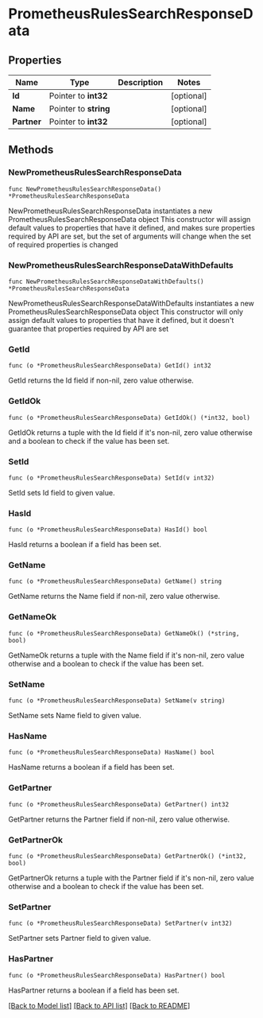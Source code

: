 # PrometheusRulesSearchResponseData

## Properties

Name | Type | Description | Notes
------------ | ------------- | ------------- | -------------
**Id** | Pointer to **int32** |  | [optional] 
**Name** | Pointer to **string** |  | [optional] 
**Partner** | Pointer to **int32** |  | [optional] 

## Methods

### NewPrometheusRulesSearchResponseData

`func NewPrometheusRulesSearchResponseData() *PrometheusRulesSearchResponseData`

NewPrometheusRulesSearchResponseData instantiates a new PrometheusRulesSearchResponseData object
This constructor will assign default values to properties that have it defined,
and makes sure properties required by API are set, but the set of arguments
will change when the set of required properties is changed

### NewPrometheusRulesSearchResponseDataWithDefaults

`func NewPrometheusRulesSearchResponseDataWithDefaults() *PrometheusRulesSearchResponseData`

NewPrometheusRulesSearchResponseDataWithDefaults instantiates a new PrometheusRulesSearchResponseData object
This constructor will only assign default values to properties that have it defined,
but it doesn't guarantee that properties required by API are set

### GetId

`func (o *PrometheusRulesSearchResponseData) GetId() int32`

GetId returns the Id field if non-nil, zero value otherwise.

### GetIdOk

`func (o *PrometheusRulesSearchResponseData) GetIdOk() (*int32, bool)`

GetIdOk returns a tuple with the Id field if it's non-nil, zero value otherwise
and a boolean to check if the value has been set.

### SetId

`func (o *PrometheusRulesSearchResponseData) SetId(v int32)`

SetId sets Id field to given value.

### HasId

`func (o *PrometheusRulesSearchResponseData) HasId() bool`

HasId returns a boolean if a field has been set.

### GetName

`func (o *PrometheusRulesSearchResponseData) GetName() string`

GetName returns the Name field if non-nil, zero value otherwise.

### GetNameOk

`func (o *PrometheusRulesSearchResponseData) GetNameOk() (*string, bool)`

GetNameOk returns a tuple with the Name field if it's non-nil, zero value otherwise
and a boolean to check if the value has been set.

### SetName

`func (o *PrometheusRulesSearchResponseData) SetName(v string)`

SetName sets Name field to given value.

### HasName

`func (o *PrometheusRulesSearchResponseData) HasName() bool`

HasName returns a boolean if a field has been set.

### GetPartner

`func (o *PrometheusRulesSearchResponseData) GetPartner() int32`

GetPartner returns the Partner field if non-nil, zero value otherwise.

### GetPartnerOk

`func (o *PrometheusRulesSearchResponseData) GetPartnerOk() (*int32, bool)`

GetPartnerOk returns a tuple with the Partner field if it's non-nil, zero value otherwise
and a boolean to check if the value has been set.

### SetPartner

`func (o *PrometheusRulesSearchResponseData) SetPartner(v int32)`

SetPartner sets Partner field to given value.

### HasPartner

`func (o *PrometheusRulesSearchResponseData) HasPartner() bool`

HasPartner returns a boolean if a field has been set.


[[Back to Model list]](../README.md#documentation-for-models) [[Back to API list]](../README.md#documentation-for-api-endpoints) [[Back to README]](../README.md)


